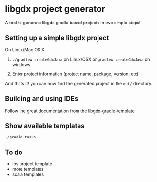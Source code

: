 # libgdx project generator
A tool to generate libgdx gradle based projects in two simple steps!

## Setting up a simple libgdx project
On Linux/Mac OS X
1. `./gradlew createGdxJava` on Linux/OSX or `gradlew createGdxJava` on windows. 

2. Enter project information (project name, package, version, etc)

And thats it! you can now find the generated project in the `out/` directory.

## Building and using IDEs
Follow the great documentation from the [libgdx-gradle-template](https://github.com/libgdx/libgdx-gradle-template) 

## Show available templates
`./gradle tasks`

## To do
- ios project template
- more templates
- scala templates


